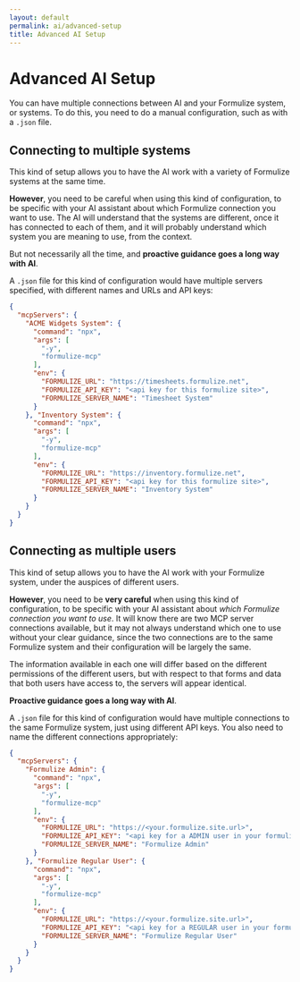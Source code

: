 ```yaml
---
layout: default
permalink: ai/advanced-setup
title: Advanced AI Setup
---
```


# Advanced AI Setup

You can have multiple connections between AI and your Formulize system, or systems. To do this, you need to do a manual configuration, such as with a ```.json``` file.

## Connecting to multiple systems

This kind of setup allows you to have the AI work with a variety of Formulize systems at the same time.

__However__, you need to be careful when using this kind of configuration, to be specific with your AI assistant about which Formulize connection you want to use. The AI will understand that the systems are different, once it has connected to each of them, and it will probably understand which system you are meaning to use, from the context.

But not necessarily all the time, and __proactive guidance goes a long way with AI__.

A ```.json``` file for this kind of configuration would have multiple servers specified, with different names and URLs and API keys:

```json
{
  "mcpServers": {
    "ACME Widgets System": {
      "command": "npx",
      "args": [
        "-y",
        "formulize-mcp"
      ],
      "env": {
        "FORMULIZE_URL": "https://timesheets.formulize.net",
        "FORMULIZE_API_KEY": "<api key for this formulize site>",
        "FORMULIZE_SERVER_NAME": "Timesheet System"
      }
    }, "Inventory System": {
      "command": "npx",
      "args": [
        "-y",
        "formulize-mcp"
      ],
      "env": {
        "FORMULIZE_URL": "https://inventory.formulize.net",
        "FORMULIZE_API_KEY": "<api key for this formulize site>",
        "FORMULIZE_SERVER_NAME": "Inventory System"
      }
    }
  }
}
```

## Connecting as multiple users

This kind of setup allows you to have the AI work with your Formulize system, under the auspices of different users.

__However__, you need to be __very careful__ when using this kind of configuration, to be specific with your AI assistant about _which Formulize connection you want to use_. It will know there are two MCP server connections available, but it may not always understand which one to use without your clear guidance, since the two connections are to the same Formulize system and their configuration will be largely the same.

The information available in each one will differ based on the different permissions of the different users, but with respect to that forms and data that both users have access to, the servers will appear identical.

__Proactive guidance goes a long way with AI__.

A ```.json``` file for this kind of configuration would have multiple connections to the same Formulize system, just using different API keys. You also need to name the different connections appropriately:

```json
{
  "mcpServers": {
    "Formulize Admin": {
      "command": "npx",
      "args": [
        "-y",
        "formulize-mcp"
      ],
      "env": {
        "FORMULIZE_URL": "https://<your.formulize.site.url>",
        "FORMULIZE_API_KEY": "<api key for a ADMIN user in your formulize site>",
        "FORMULIZE_SERVER_NAME": "Formulize Admin"
      }
    }, "Formulize Regular User": {
      "command": "npx",
      "args": [
        "-y",
        "formulize-mcp"
      ],
      "env": {
        "FORMULIZE_URL": "https://<your.formulize.site.url>",
        "FORMULIZE_API_KEY": "<api key for a REGULAR user in your formulize site>",
        "FORMULIZE_SERVER_NAME": "Formulize Regular User"
      }
    }
  }
}
```
